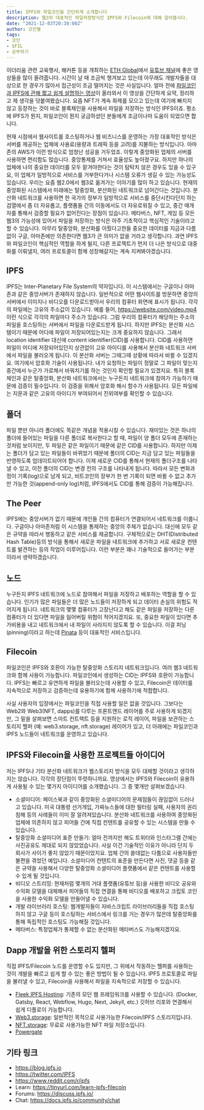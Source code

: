 ```yaml
---
title: IPFS와 파일코인을 간단하게 소개합니다
description: 웹3의 대표적인 파일저장방식인 IPFS와 Filecoin에 대해 알아봅시다.
date: "2021-12-03T20:30:00Z"
author: 코인별
tags:
- 코인
- $FIL
- 공부하기
---
```


이더리움 관련 교육행사, 해커톤 등을 개최하는 [ETH Global](https://ethglobal.com/)에서 [유튜브 채널](https://www.youtube.com/c/ETHGlobal)에 좋은 영상들을 많이 올려줍니다. 시간이 날 때 조금씩 챙겨보고 있는데 아무래도 개발자들을 대상으로 한 경우가 많아서 접근성이 조금 떨어지는 것은 사실입니다. 얼마 전에 [파일코인과 IPFS에 관해 짧고 쉽게 설명하는 영상](https://www.youtube.com/watch?v=wmuzky88xXs)이 올라와서 이 영상을 간단하게 요약, 정리하고 제 생각을 덧붙여봤습니다. 요즘 NFT가 계속 화제를 모으고 있는데 여기에 빠지지 않고 등장하는 것이 바로 블록체인을 사용해서 파일을 저장하는 방식인 IPFS이죠. 평소에 IPFS가 뭔지, 파일코인이 뭔지 궁금하셨던 분들에게 조금이나마 도움이 되었으면 합니다.

현재 시점에서 웹사이트를 호스팅하거나 웹 비즈니스를 운영하는 가장 대표적인 방식은 서버를 제공하는 업체에 사용료(용량과 트래픽 등을 고려)를 지불하는 방식입니다. 아마존의 AWS가 이런 방식으로 엄청난 성공을 거두었죠. 이렇게 중앙화된 업체의 서버를 사용하면 편리함도 많습니다. 중앙통제를 거쳐서 효율성도 높아졌구요. 하지만 하나의 업체에 나의 중요한 데이터를 모두 맡겨야한다는 것이 탐탁치 않은 경우도 있을 수 있구요, 이 업체가 일방적으로 서비스를 거부한다거나 시스템 오류가 생길 수 있는 가능성도 있습니다. 우리는 요즘 웹2.0에서 웹3로 옮겨가는 이야기를 많이 하고 있습니다. 현재의 중앙화된 시스템에서 미래에는 탈중앙화, 분산화된 네트워크로 넘어간다는 것입니다. 분산화 네트워크를 사용하면 한 국가의 정부가 일방적으로 서비스를 중단시킨다던지 하는 검열에서 좀 더 자유롭고, 플랫폼들 간의 이동에서도 더 자유로워질 수 있고, 중간 매개자를 통해서 검증할 필요가 없어진다는 장점이 있습니다. 메타버스, NFT, 게임 등 모든 웹3의 가능성에 있어서 파일을 저장하는 방식은 아주 기초적이고 핵심적인 기술이라고 할 수 있습니다. 아무리 탈중앙화, 분산화를 이뤘다고한들 중요한 데이터를 지금과 다름없이 구글, 아마존에만 의존한다면 웹3가 큰 의미가 없을 거라고 생각합니다. 과연 IPFS와 파일코인이 핵심적인 역할을 하게 될지, 다른 프로젝트가 먼저 더 나은 방식으로 대중화를 이뤄낼지, 여러 프로토콜이 함께 성장해갈지는 계속 지켜봐야겠습니다.

## IPFS
IPFS는 Inter-Planetary File System의 약자입니다. 이 시스템에서는 구글이나 아마존과 같은 중앙서버가 존재하지 않습니다. 일반적으로 어떤 웹사이트를 방문하면 중앙의 서버에서 이미지나 비디오를 다운로드받아서 우리의 컴퓨터 화면에 표시가 됩니다. 각각의 파일에는 고유의 주소값이 있습니다. 예를 들어, https://website.com/video.mp4 이런 식으로 각각의 파일마다 주소가 있습니다. 그럼 우리의 컴퓨터가 해당하는 주소의 파일을 호스팅하는 서버에서 파일을 다운로드받게 됩니다. 하지만 IPFS는 분산화 시스템이기 때문에 어디에 파일이 저장되어있는지는 크게 중요하지 않습니다. 그래서 location identifier 대신에 content identifier(CID)를 사용합니다. CID를 사용하면 파일이 어디에 저장되어있던지 상관없이 고유 아이디를 사용해서 분산화 네트워크 서버에서 파일을 불러오게 됩니다. 이 분산화 서버는 그때그때 상황에 따라서 바뀔 수 있겠지요. 여기에서 암호화 기술이 사용됩니다. 내가 요청하는 파일이 정말로 그 파일이 맞는지 중간에서 누군가 가로채서 바꿔치기를 하는 것인지 확인할 필요가 있겠지요. 특히 블록체인과 같은 탈중앙화, 분산화 네트워크에서는 누구든지 네트워크에 참여가 가능하기 때문에 검증이 필수입니다. 이 검증을 위해서 암호화 해시 함수가 사용됩니다. 모든 파일에는 지문과 같은 고유의 아이디가 부여되어서 진위여부를 확인할 수 있습니다.

## 폴더
파일 뿐만 아니라 폴더에도 똑같은 개념을 적용시킬 수 있습니다. 재미있는 것은 하나의 폴더에 들어있는 파일을 다른 폴더로 복사한다고 할 때, 파일이 양 폴더 모두에 존재하는 것처럼 보이지만, 두 파일은 같은 파일이기 때문에 같은 CID를 사용합니다. 하지만 이제는 폴더가 담고 있는 파일들이 바뀌었기 때문에 폴더의 CID는 지금 담고 있는 파일들을 반영하도록 업데이트되어야 합니다. 이제 새로운 CID를 통해서 현재의 폴더구조를 나타낼 수 있고, 이전 폴더의 CID는 변경 전의 구조를 나타내게 됩니다. 따라서 모든 변화과정이 기록(log)으로 남게 되고, 비트코인의 장부가 한 번 기록이 되면 바뀔 수 없고 추가만 가능한 것(append-only log)처럼, IPFS에서도 CID를 통해 검증이 가능해집니다.

## The Peer
IPFS에는 중앙서버가 없기 때문에 개인들 간의 컴퓨터가 연결되어서 네트워크를 이룹니다. 구글이나 아마존처럼 이 시스템을 통제하는 중앙의 주체가 없습니다. 대신에 모두 같은 규약을 따라서 행동하고 같은 서비스를 제공합니다. 구체적으로는 DHT(Distributed Hash Table)등의 방식을 통해서 새로운 파일을 네트워크에 추가하고 서로 새로운 컨텐트를 발견하는 등의 작업이 이루어집니다. 이런 부분은 꽤나 기술적으로 들어가는 부분이라서 생략하겠습니다.

## 노드
누구든지 IPFS 네트워크에 노드로 참여해서 파일을 저장하고 배포하는 역할을 할 수 있습니다. 인기가 많은 파일들은 더 많은 노드들이 저장하게 되고 데이터 손실의 위험도 적어지게 됩니다. 네트워크의 몇몇 컴퓨터가 고장난다고 해도 같은 파일을 저장하는 다른 컴퓨터가 더 있다면 파일을 잃어버릴 위험이 적어지겠지요. 또, 중요한 파일이 있다면 추가비용을 내고 네트워크에서 내 파일이 사라지지 않도록 할 수 있습니다. 이걸 피닝(pinning)이라고 하는데 [Pinata](https://www.pinata.cloud/) 등이 대표적인 서비스입니다.

## Filecoin
파일코인은 IPFS와 호환이 가능한 탈중앙화 스토리지 네트워크입니다. 여러 웹3 네트워크와 함께 사용이 가능합니다. 파일코인에서 생성하는 CID는 IPFS와 호환이 가능합니다. IPFS는 빠르고 유연하게 파일을 불러오는데 사용할 수 있고, Filecoin은 데이터를 지속적으로 저장하고 검증하는데 유용하기에 함께 사용하기에 적합합니다.

사실 사용자의 입장에서는 파일코인을 직접 사용할 일은 없을 것입니다. 그보다는 Web2와 Web3(NFT, dapps)를 다루는 프론트엔드 레이어를 주로 사용하게 되겠지만, 그 밑을 살펴보면 스마트 컨트렉트 등을 지원하는 로직 레이어, 파일을 보관하는 스토리지 헬퍼 (예: web3.storage, nft.storage) 레이어가 있고, 더 아래에는 파일코인과 IPFS 노드들이 네트워크를 운영하고 있습니다.

## IPFS와 Filecoin을 사용한 프로젝트들 아이디어
저는 IPFS나 기타 분산화 네트워크가 웹스토리지 방식을 모두 대체할 것이라고 생각하지는 않습니다. 각각의 장단점이 뚜렷하니까요. 영상에서는 IPFS와 Filecoin이 유용하게 사용될 수 있는 몇가지 아이디어를 소개했습니다. 그 중 몇개만 살펴보겠습니다.

- 소셜미디어: 페이스북과 같이 중앙화된 소셜미디어의 문제점들이 끊임없이 드러나고 있습니다. 미국 대통령 선거개입, 가짜뉴스들에 대한 필터링 실패, 사용자의 권리 침해 등의 사례들이 이미 잘 알려져있습니다. 분산화 네트워크를 사용하여 중앙화된 업체에 의존하지 않고 피어들 간에 직접 컨텐트를 공유할 수 있는 시스템을 만들 수 있습니다.
- 탈중앙화 소셜미디어 표준 만들기: 얼마 전까지만 해도 트위터와 인스타그램 간에는 사진공유도 제대로 되지 않았었습니다. 사실 이건 기술적인 이유가 아니라 단지 두 회사가 사이가 좋지 않았기 때문이었지요. 업체 간의 쓸데없는 다툼으로 사용자들만 불편을 겪었던 예입니다. 소셜미디어 컨텐트의 표준을 만든다면 사진, 댓글 등을 같은 규약을 사용해서 다양한 탈중앙화 소셜미디어 플랫폼에서 같은 컨텐트를 사용할 수 있게 될 것입니다.
- 비디오 스트리밍: 현재처럼 몇개의 거대 플랫폼(유튜브 등)을 사용한 비디오 공유와 수익화 모델을 대체해서 피어들의 직접 연결을 통해 비디오를 배포하고 크립토 코인을 사용한 수익화 모델을 만들어낼 수 있습니다.
- 개발 라이브러리 호스팅: 웹개발자들이 자바스크립트 라이브러리들을 직접 호스팅하지 않고 구글 등이 호스팅하는 서비스에서 링크를 거는 경우가 많은데 탈중앙화를 통해 독립적인 호스팅도 가능해질 것입니다.
- 메타버스: 특정업체가 통제할 수 없는 분산화된 메타버스도 가능해지겠지요.

## Dapp 개발을 위한 스토리지 헬퍼
직접 IPFS/Filecoin 노드를 운영할 수도 있지만, 그 위에서 작동하는 헬퍼를 사용하는 것이 개발을 빠르고 쉽게 할 수 있는 좋은 방법이 될 수 있습니다. IPFS 프로토콜로 파일을 불러낼 수 있고, Filecoin을 사용해서 파일을 지속적으로 저장할 수 있습니다.

- [Fleek IPFS Hosting](https://fleek.co/hosting): 기존의 모던 웹 프레임워크를 사용할 수 있습니다. (Docker, Gatsby, React, Webflow, Hugo, Next, Jekyll, etc.) 깃허브 리포와 연결해서 쉽게 디플로이 가능합니다.
- [Web3.storage](https://web3.storage): 일반적인 목적으로 사용가능한 Filecoin/IPFS 스토리지입니다.
- [NFT.storage](https://nft.storage): 무료로 사용가능한 NFT 파일 저장소입니다.
- [Powergate](https://docs.textile.io/powergate)

## 기타 링크

- https://blog.ipfs.io
- https://twitter.com/IPFS
- https://www.reddit.com/r/ipfs
- Learn: https://tinyurl.com/learn-ipfs-filecoin
- Forums: https://discuss.ipfs.io/
- Chat: https://docs.ipfs.io/community/chat